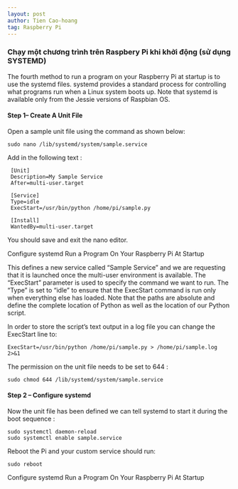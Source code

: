 ```yaml
---
layout: post
author: Tien Cao-hoang
tag: Raspberry Pi
---
```


### Chạy một chương trình trên Raspbery Pi khi khởi động (sử dụng SYSTEMD)

The fourth method to run a program on your Raspberry Pi at startup is to use the systemd files. systemd provides a standard process for controlling what programs run when a Linux system boots up. Note that systemd is available only from the Jessie versions of Raspbian OS.

#### Step 1– Create A Unit File

Open a sample unit file using the command as shown below:

`sudo nano /lib/systemd/system/sample.service`

Add in the following text :
~~~
 [Unit]
 Description=My Sample Service
 After=multi-user.target

 [Service]
 Type=idle
 ExecStart=/usr/bin/python /home/pi/sample.py

 [Install]
 WantedBy=multi-user.target
 ~~~
You should save and exit the nano editor.

Configure systemd Run a Program On Your Raspberry Pi At Startup

This defines a new service called “Sample Service” and we are requesting that it is launched once the multi-user environment is available. The “ExecStart” parameter is used to specify the command we want to run. The “Type” is set to “idle” to ensure that the ExecStart command is run only when everything else has loaded. Note that the paths are absolute and define the complete location of Python as well as the location of our Python script.

In order to store the script’s text output in a log file you can change the ExecStart line to:

`ExecStart=/usr/bin/python /home/pi/sample.py > /home/pi/sample.log 2>&1`

The permission on the unit file needs to be set to 644 :

`sudo chmod 644 /lib/systemd/system/sample.service`

#### Step 2 – Configure systemd

Now the unit file has been defined we can tell systemd to start it during the boot sequence :

```
sudo systemctl daemon-reload
sudo systemctl enable sample.service
```

Reboot the Pi and your custom service should run:

```
sudo reboot
```

Configure systemd Run a Program On Your Raspberry Pi At Startup